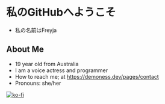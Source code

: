 # 私のGitHubへようこそ
- 私の名前はFreyja
## About Me
- 19 year old from Australia
- I am a voice actress and programmer
- How to reach me; at https://demoness.dev/pages/contact
- Pronouns: she/her

[![ko-fi](https://ko-fi.com/img/githubbutton_sm.svg)](https://ko-fi.com/I2I5TEULL)
